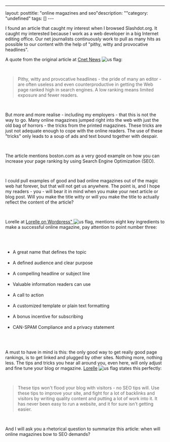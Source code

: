 --- 
layout: posttitle: "online magazines and seo"description: ""category: "undefined" tags: [] --- <p>I found an article that caught my interest when I browsed Slashdot.org. It caught my interested because I work as a web developer in a big Internet editing office. Our net journalists continuously work to pull as many hits as possible to our content with the help of "pithy, witty and provocative headlines".  </p> <p>A quote from the original article at <a href="http://news.com.com/2100-1038_3-6155739.html">Cnet News</a> <img src="http://cdn.umedia.no/img/flag/us.png" alt="us flag"/>:</p> <br/><blockquote>Pithy, witty and provocative headlines - the pride of many an editor - are often useless and even counterproductive in getting the Web page ranked high in search engines. A low ranking means limited exposure and fewer readers.</blockquote> <br/><p>But more and more realise - including my employers -  that this is not the way to go. Many online magazines jumped right into the web with just the old bag of horrors - the tricks from the printed magazines. These tricks are just not adequate enough to cope with the online readers. The use of these "tricks" only leads to a soup of ads and text bound together with despair.</p> <br/><p>The article mentions boston.com as a very good example on how you can increase your page ranking by using Search Engine Optimization (SEO). </p> <br/><p>I could pull examples of good and bad online magazines out of the magic web hat forever, but that will not get us anywhere. The point is, and I hope my readers - you - will bear it in mind when you make your next article or blog post.  Will you make the title witty or will you make the title to actually reflect the content of the article?</p> <br/><p>Lorelle at <a href="http://lorelle.wordpress.com/2007/03/15/blog-online-magazine-and-ezine-whats-the-difference/">Lorelle on Wordpress" </a> <img src="http://cdn.umedia.no/img/flag/us.png" alt="us flag"/>, mentions eight key ingredients to make a successful online magazine, pay attention to point number three:</p> <br/><ul><br/><li>A great name that defines the topic</li><br/><li>A defined audience and clear purpose</li><br/><li>A compelling headline or subject line</li><br/><li>Valuable information readers can use</li><br/><li>A call to action</li><br/><li>A customized template or plain text formatting</li><br/><li>A bonus incentive for subscribing</li><br/><li>CAN-SPAM Compliance and a privacy statement </li><br/></ul><br/><p>A must to have in mind is this: the only good way to get really good page rankings, is to get linked and plugged by other sites. Nothing more, nothing less. The tips and tricks you hear all around you, even here, will only adjust and fine tune your blog or magazine. <a href="http://lorelle.wordpress.com/2006/06/28/wordpress-and-seo-tips-and-techniques/">Lorelle</a> <img src="http://cdn.umedia.no/img/flag/us.png" alt="us flag"/> states this perfectly:</p><br/><blockquote>These tips won't flood your blog with visitors - no SEO tips will. Use these tips to improve your site, and fight for a lot of backlinks and visitors by writing quality content and putting a lot of work into it. It has never been easy to run a website, and it for sure isn't getting easier.</blockquote><br/><p>And I will ask you a rhetorical question to summarize this article: when will online magazines bow to SEO demands?  </p>